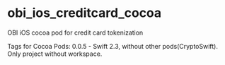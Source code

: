 # obi_ios_creditcard_cocoa
OBI iOS cocoa pod for credit card tokenization

Tags for Cocoa Pods:
0.0.5 - Swift 2.3, without other pods(CryptoSwift). Only project without workspace.

